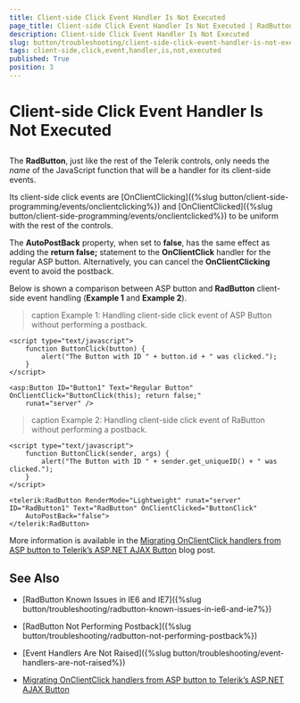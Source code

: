 ```yaml
---
title: Client-side Click Event Handler Is Not Executed
page_title: Client-side Click Event Handler Is Not Executed | RadButton for ASP.NET AJAX Documentation
description: Client-side Click Event Handler Is Not Executed
slug: button/troubleshooting/client-side-click-event-handler-is-not-executed
tags: client-side,click,event,handler,is,not,executed
published: True
position: 3
---
```


# Client-side Click Event Handler Is Not Executed



## 

The **RadButton**, just like the rest of the Telerik controls, only needs the *name* of the JavaScript function that will be a handler for its client-side events.

Its client-side click events are [OnClientClicking]({%slug button/client-side-programming/events/onclientclicking%}) and	[OnClientClicked]({%slug button/client-side-programming/events/onclientclicked%}) to be uniform with the rest of the controls.

The **AutoPostBack** property, when set to **false**, has the same effect as adding the **return false;** statement to the	**OnClientClick** handler for the regular ASP button. Alternatively, you can cancel the **OnClientClicking** event to avoid the postback.

Below is shown a comparison between ASP button and **RadButton** client-side event handling (**Example 1** and **Example 2**).

>caption Example 1: Handling client-side click event of ASP Button without performing a postback.

````ASP.NET
<script type="text/javascript">
	function ButtonClick(button) {
		alert("The Button with ID " + button.id + " was clicked.");
	}
</script>

<asp:Button ID="Button1" Text="Regular Button" OnClientClick="ButtonClick(this); return false;"
	runat="server" />
````

>caption Example 2: Handling client-side click event of RaButton without performing a postback.

````ASP.NET
<script type="text/javascript">
	function ButtonClick(sender, args) {
		alert("The Button with ID " + sender.get_uniqueID() + " was clicked.");
	}
</script>

<telerik:RadButton RenderMode="Lightweight" runat="server" ID="RadButton1" Text="RadButton" OnClientClicked="ButtonClick"
	AutoPostBack="false">
</telerik:RadButton>
````

More information is available in the [Migrating OnClientClick handlers from ASP button to Telerik’s ASP.NET AJAX Button](https://blogs.telerik.com/aspnet-ajax/posts/12-08-10/migrating-onclientclick-handlers-from-asp-button-to-telerik-s-asp-net-ajax-button.aspx) blog post.

## See Also

 * [RadButton Known Issues in IE6 and IE7]({%slug button/troubleshooting/radbutton-known-issues-in-ie6-and-ie7%})

 * [RadButton Not Performing Postback]({%slug button/troubleshooting/radbutton-not-performing-postback%})

 * [Event Handlers Are Not Raised]({%slug button/troubleshooting/event-handlers-are-not-raised%})

 * [Migrating OnClientClick handlers from ASP button to Telerik’s ASP.NET AJAX Button](https://www.telerik.com/blogs/migrating-onclientclick-handlers-from-asp-button-to-telerik-s-asp-net-ajax-button)
